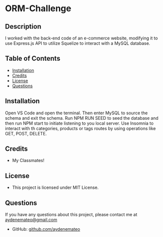 # ORM-Challenge

## Description

I worked with the back-end code of an e-commerce website, modifying it to use Express.js API to utilize Squelize to interact with a MySQL database.

## Table of Contents

* [Installation](#installation)
* [Credits](#credits)
* [License](#license)
* [Questions](#questions)


## Installation

Open VS Code and open the terminal. Then enter MySQL to source the schema and exit the schema. Run NPM RUN SEED to seed the database and then run NPM start to initiate listening to you local server. Use Insomnia to interact with th categories, products or tags routes by using operations like GET, POST, DELETE.

## Credits

* My Classmates!

## License

* This project is licensed under MIT License.

## Questions

If you have any questions about this project, please contact me at 
[aydenemateo@gmail.com](mailto:aydenemateo@gmail.com)
* GitHub: [github.com/aydenemateo](https://github.com/aydenemateo/)